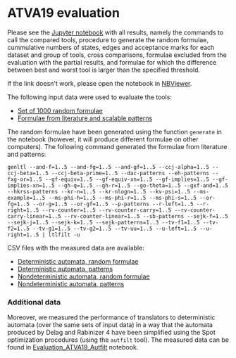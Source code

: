 ATVA19 evaluation
=================

Please see the [Jupyter notebook](Experiments/Evaluation_ATVA19.ipynb) with all results,
namely the commands to call the compared tools, procedure to generate the random formulae,
cummulative numbers of states, edges and acceptance marks for each dataset and group of
tools, cross comparisons, formulae excluded from the evaluation with the partial results,
and formulae for which the difference between best and worst tool is larger than the
specified threshold.

If the link doesn't work, please open the notebook in
[NBViewer](https://nbviewer.jupyter.org/github/jurajmajor/ltl3tela/blob/master/Experiments/Evaluation_ATVA19.ipynb).

The following input data were used to evaluate the tools:

* [Set of 1000 random formulae](Experiments/formulae/atva19/rand.ltl)
* [Formulae from literature and scalable patterns](Experiments/formulae/atva19/patterns.ltl)

The random formulae have been generated using the function `generate` in the notebook
(however, it will produce different formulae on other computers). The following command
generated the formulae from literature and patterns:
```
genltl --and-f=1..5 --and-fg=1..5 --and-gf=1..5 --ccj-alpha=1..5 --ccj-beta=1..5 --ccj-beta-prime=1..5 --dac-patterns --eh-patterns --fxg-or=1..5 --gf-equiv=1..5 --gf-equiv-xn=1..5 --gf-implies=1..5 --gf-implies-xn=1..5 --gh-q=1..5 --gh-r=1..5 --go-theta=1..5 --gxf-and=1..5 --hkrss-patterns --kr-n=1..5 --kr-nlogn=1..5 --kv-psi=1..5 --ms-example=1..5 --ms-phi-h=1..5 --ms-phi-r=1..5 --ms-phi-s=1..5 --or-fg=1..5 --or-g=1..5 --or-gf=1..5 --p-patterns --r-left=1..5 --r-right=1..5 --rv-counter=1..5 --rv-counter-carry=1..5 --rv-counter-carry-linear=1..5 --rv-counter-linear=1..5 --sb-patterns --sejk-f=1..5 --sejk-j=1..5 --sejk-k=1..5 --sejk-patterns=1..3 --tv-f1=1..5 --tv-f2=1..5 --tv-g1=1..5 --tv-g2=1..5 --tv-uu=1..5 --u-left=1..5 --u-right=1..5 | ltlfilt -u
```

CSV files with the measured data are available:

* [Deterministic automata, random formulae](Experiments/formulae/atva19/det.rand.csv)
* [Deterministic automata, patterns](Experiments/formulae/atva19/det.patterns.csv)
* [Nondeterministic automata, random formulae](Experiments/formulae/atva19/nondet.rand.csv)
* [Nondeterministic automata, patterns](Experiments/formulae/atva19/nondet.patterns.csv)

### Additional data

Moreover, we measured the performance of translators to deterministic automata (over the same
sets of input data) in a way that the automata produced by Delag and Rabinizer 4 have been
simplified using the Spot optimization procedures (using the `autfilt` tool). The measured data can
be found in [Evaluation_ATVA19_Autfilt](Experiments/Evaluation_ATVA19_Autfilt.ipynb) notebook.
